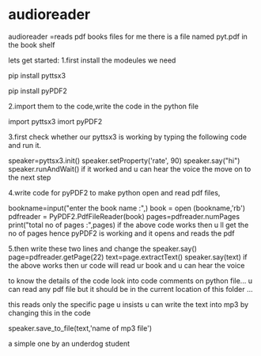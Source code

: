 # audioreader
audioreader =reads pdf books files for me 
there is a file named pyt.pdf in the book shelf

lets  get started:
 1.first install the modeules we need 
   
   pip install pyttsx3

   pip install pyPDF2

2.import them to the code,write the code in the python file
   
   import pyttsx3
   imort pyPDF2

3.first check whether our pyttsx3 is working by typing the following code and run it.
   
   speaker=pyttsx3.init()
   speaker.setProperty('rate', 90)
   speaker.say("hi")
   speaker.runAndWait()
if it worked  and  u can hear the voice  the move on to the next step

4.write code for pyPDF2 to make python open and read  pdf files,
   
   bookname=input("enter the book name :",)
   book = open (bookname,'rb')
   pdfreader = PyPDF2.PdfFileReader(book)
   pages=pdfreader.numPages
   print("total no of pages :",pages)
if the above code works then u ll get the no of pages hence pyPDF2 is working and it opens  and reads the pdf

5.then write these two lines  and change  the speaker.say()  
   page=pdfreader.getPage(22)
   text=page.extractText()
   speaker.say(text)
if the above works then ur code will read ur book and u can hear the voice

  
to know the details of the code look into code comments on python file...
u can read  any pdf file but it should be in the current location of this folder  ...

this reads only the specific page u insists 
u can write the text into mp3 by changing this in the code

 speaker.save_to_file(text,'name of mp3 file')
 
 a simple one  by an underdog student


